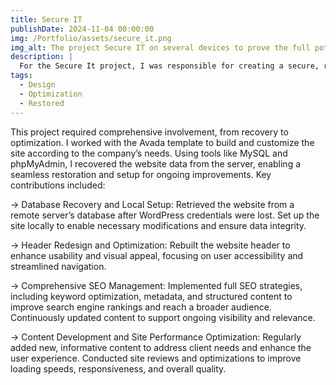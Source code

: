 ```yaml
---
title: Secure IT
publishDate: 2024-11-04 00:00:00
img: /Portfolio/assets/secure_it.png
img_alt: The project Secure IT on several devices to prove the full potential of a responsive design.
description: |
  For the Secure It project, I was responsible for creating a secure, reliable, and SEO-optimized website for a security and surveillance company.
tags:
  - Design
  - Optimization
  - Restored
---
```


 This project required comprehensive involvement, from recovery to optimization. I worked with the Avada template to build and customize the site according to the company’s needs. Using tools like MySQL and phpMyAdmin, I recovered the website data from the server, enabling a seamless restoration and setup for ongoing improvements. Key contributions included:

→ Database Recovery and Local Setup: Retrieved the website from a remote server’s database after WordPress credentials were lost. Set up the site locally to enable necessary modifications and ensure data integrity.

→ Header Redesign and Optimization: Rebuilt the website header to enhance usability and visual appeal, focusing on user accessibility and streamlined navigation.

→ Comprehensive SEO Management: Implemented full SEO strategies, including keyword optimization, metadata, and structured content to improve search engine rankings and reach a broader audience. Continuously updated content to support ongoing visibility and relevance.

→ Content Development and Site Performance Optimization: Regularly added new, informative content to address client needs and enhance the user experience. Conducted site reviews and optimizations to improve loading speeds, responsiveness, and overall quality.
